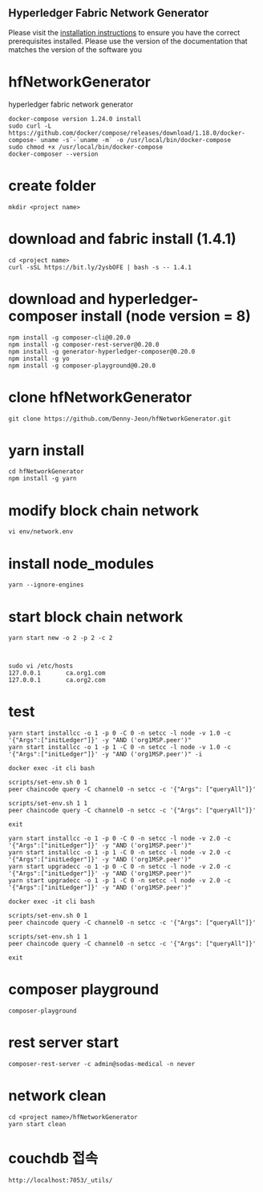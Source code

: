 [//]: # (SPDX-License-Identifier: MIT)

## Hyperledger Fabric Network Generator

Please visit the [installation instructions](http://hyperledger-fabric.readthedocs.io/en/latest/install.html)
to ensure you have the correct prerequisites installed. Please use the
version of the documentation that matches the version of the software you

# hfNetworkGenerator
hyperledger fabric network generator

```
docker-compose version 1.24.0 install
sudo curl -L https://github.com/docker/compose/releases/download/1.18.0/docker-compose-`uname -s`-`uname -m` -o /usr/local/bin/docker-compose
sudo chmod +x /usr/local/bin/docker-compose
docker-composer --version
```

# create folder
```
mkdir <project name>
```


# download and fabric install (1.4.1)
```
cd <project name>
curl -sSL https://bit.ly/2ysbOFE | bash -s -- 1.4.1
```

# download and hyperledger-composer install (node version = 8)
```
npm install -g composer-cli@0.20.0
npm install -g composer-rest-server@0.20.0
npm install -g generator-hyperledger-composer@0.20.0
npm install -g yo
npm install -g composer-playground@0.20.0
 ```


# clone hfNetworkGenerator
```
git clone https://github.com/Denny-Jeon/hfNetworkGenerator.git
```

# yarn install
```
cd hfNetworkGenerator
npm install -g yarn
```


# modify block chain network
```
vi env/network.env
```


# install node_modules
```
yarn --ignore-engines
```


# start block chain network
```
yarn start new -o 2 -p 2 -c 2



sudo vi /etc/hosts
127.0.0.1       ca.org1.com
127.0.0.1       ca.org2.com
```



# test
```
yarn start installcc -o 1 -p 0 -C 0 -n setcc -l node -v 1.0 -c '{"Args":["initLedger"]}' -y "AND ('org1MSP.peer')"
yarn start installcc -o 1 -p 1 -C 0 -n setcc -l node -v 1.0 -c '{"Args":["initLedger"]}' -y "AND ('org1MSP.peer')" -i

docker exec -it cli bash

scripts/set-env.sh 0 1
peer chaincode query -C channel0 -n setcc -c '{"Args": ["queryAll"]}'

scripts/set-env.sh 1 1
peer chaincode query -C channel0 -n setcc -c '{"Args": ["queryAll"]}'

exit

yarn start installcc -o 1 -p 0 -C 0 -n setcc -l node -v 2.0 -c '{"Args":["initLedger"]}' -y "AND ('org1MSP.peer')"
yarn start installcc -o 1 -p 1 -C 0 -n setcc -l node -v 2.0 -c '{"Args":["initLedger"]}' -y "AND ('org1MSP.peer')"
yarn start upgradecc -o 1 -p 0 -C 0 -n setcc -l node -v 2.0 -c '{"Args":["initLedger"]}' -y "AND ('org1MSP.peer')"
yarn start upgradecc -o 1 -p 1 -C 0 -n setcc -l node -v 2.0 -c '{"Args":["initLedger"]}' -y "AND ('org1MSP.peer')"

docker exec -it cli bash

scripts/set-env.sh 0 1
peer chaincode query -C channel0 -n setcc -c '{"Args": ["queryAll"]}'

scripts/set-env.sh 1 1
peer chaincode query -C channel0 -n setcc -c '{"Args": ["queryAll"]}'

exit

```


# composer playground
```
composer-playground
```


# rest server start
```
composer-rest-server -c admin@sodas-medical -n never
```


# network clean
```
cd <project name>/hfNetworkGenerator
yarn start clean
```
 

# couchdb 접속
```
http://localhost:7053/_utils/
```
